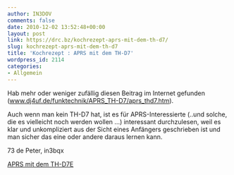 ```yaml
---
author: IN3DOV
comments: false
date: 2010-12-02 13:52:48+00:00
layout: post
link: https://drc.bz/kochrezept-aprs-mit-dem-th-d7/
slug: kochrezept-aprs-mit-dem-th-d7
title: 'Kochrezept : APRS mit dem TH-D7'
wordpress_id: 2114
categories:
- Allgemein
---
```


Hab mehr oder weniger zufällig diesen Beitrag im Internet gefunden (www.dj4uf.de/funktechnik/APRS_TH-D7/aprs_thd7.htm).

Auch wenn man kein TH-D7 hat, ist es für APRS-Interessierte (..und solche, die es vielleicht noch werden wollen ...) interessant durchzulesen, weil es klar und unkompliziert aus der Sicht eines Anfängers geschrieben ist und man sicher das eine oder andere daraus lernen kann.

73 de Peter, in3bqx

[APRS mit dem TH-D7E](https://drc.bz/wp-content/uploads/2010/12/APRS-mit-dem-TH-D7E.pdf)
